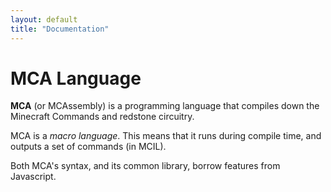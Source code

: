 ```yaml
---
layout: default
title: "Documentation"
---
```


# MCA Language

**MCA** (or MCAssembly) is a programming language that compiles down the Minecraft Commands and redstone circuitry.

MCA is a _macro language_. This means that it runs during compile time, and outputs a set of commands (in MCIL).

Both MCA's syntax, and its common library, borrow features from Javascript.